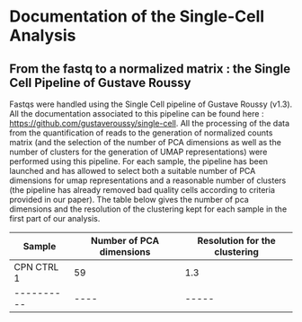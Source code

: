# Documentation of the Single-Cell Analysis


##  From the fastq to a normalized matrix : the Single Cell Pipeline of Gustave Roussy  


Fastqs were handled using the Single Cell pipeline of Gustave Roussy (v1.3). All the documentation associated to this pipeline can be found here : https://github.com/gustaveroussy/single-cell. All the processing of the data from the quantification of reads to the generation of normalized counts matrix (and the selection of the number of PCA dimensions as well as the number of clusters for the generation of UMAP representations) were performed using this pipeline. For each sample, the pipeline has been launched and has allowed to select both a suitable number of PCA dimensions for umap representations and a reasonable number of clusters (the pipeline has already removed bad quality cells according to criteria provided in our paper). The table below gives the number of pca dimensions and the resolution of the clustering kept for each sample in the first part of our analysis.

 
| Sample | Number of PCA dimensions | Resolution for the clustering |
|--------|--------------------------|-------------------------------|
|CPN CTRL 1| 59 | 1.3 |
|----------|----|-----|

